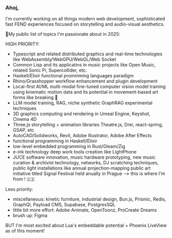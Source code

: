 ### Ahoj,

I'm currently working on all things modern web development, sophisticated fast FEND experiences focused on storytelling and audio-visual aesthetics.

🌱My public list of topics I'm passionate about in 2025:

HIGH PRIORITY:
- Typescript and related distributed graphics and real-time technologies like WebAssembly/WebGPU/WebGL/Web Socket
- Common Lisp and its applicatins in music projects like Open Music, related Sonic Pi, Supercollider, etc.
- Haskell/Elixir functional prommming languages paradigm
- Rhino/Grasshopper workflow enhancement and plugin development
- Local-first AI/ML multi-modal fine-tuned computer vision model training using kinematic motion data and its potential in movement-based art forms like breaking 🪩
- LLM model training, RAG, niche synthetic GraphRAG experimental techniques
- 3D graphics computing and rendering in Unreal Engine, Keyshot, Cinema 4D
- Three.js storytelling + animation libraries Theatre.js, Drei, react-spring, GSAP, etc
- AutoCAD/Solidworks, Revit, Adobe Illustrator, Adobe After Effects
- functional programming in Haskell/Elixir
- low-level embedded programming in Rust/Gleam/Zig
- e-ink technology deep work tools creation like LightPhone
- JUCE software innovation, music hardware prototyping, new music curation & archivist technology, networks, DJ scratching techniques, public light installations like annual projection-mapping public art initiative titled Signal Festival held anually in Prague --> this is where I'm from ! 🇨🇿

Less priority:
- miscellaneous: kinetic furniture, industrial design, Bun.js, Prismic, Redis, GraphQl, Payload CMS, Supabase, PostgresSQL
- little bit more effort: Adobe Animate, OpenToonz, ProCreate Dreams
- brush up: Figma

BUT I'm most excited about Lua's embeddable potential + Phoenix LiveView as of this moment!

<!---- "everything I do is for my 17 year old self"
est. 2019 !---->
<!---- passionate about all things in Web Development 🖥 -->

<!---- 🔭 I’m currently working on websites for Flip Makers, Kolektív
- 🌱 I’m currently learning Vue.js 👯 I’m looking to collaborate on ...
- 🤔 I’m looking for help with ...
- 💬 Ask me about ...
- 📫 How to reach me: ...
- 😄 Pronouns: ...
- ⚡ Fun fact: I'm quadralingual so communication shouldn't be an issue!
-->
